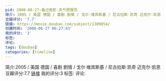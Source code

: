```yaml
---
pid: 2008-06-27-看过电影-天气预报员
简介: 2005 / 美国 德国 / 喜剧 剧情 / 戈尔·维宾斯基 / 尼古拉斯·凯奇 迈克尔·凯恩
豆瓣评分: '7.7'
链接: https://movie.douban.com/subject/1309054/
创建时间: '2008-06-27 06:27:43'
我的评分: '3'
标签:
评论:
tags: [douban]
categories: [timeline]
---
```

简介:2005 / 美国 德国 / 喜剧 剧情 / 戈尔·维宾斯基 / 尼古拉斯·凯奇 迈克尔·凯恩
豆瓣评分:7.7
[链接](https://movie.douban.com/subject/1309054/)
我的评分:3
标签:
评论:
